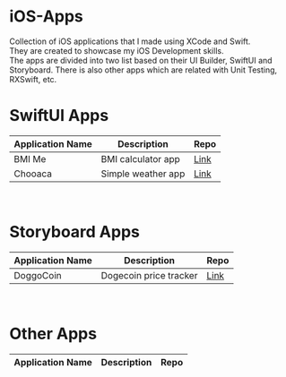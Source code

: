 # iOS-Apps
Collection of iOS applications that I made using XCode and Swift.  
They are created to showcase my iOS Development skills.  
The apps are divided into two list based on their UI Builder, SwiftUI and Storyboard.
There is also other apps which are related with Unit Testing, RXSwift, etc.


# SwiftUI Apps 
| Application Name        | Description               |Repo                                             |
| ------------------------|---------------------------|-------------------------------------------------|
| BMI Me                  | BMI calculator app        |[Link](https://github.com/jonathanvieri/bmi-me)  |
| Chooaca                 | Simple weather app        |[Link](https://github.com/jonathanvieri/chooaca)|

<br>

# Storyboard Apps
| Application Name        | Description               | Repo                                             |
| ------------------------|---------------------------|--------------------------------------------------|
| DoggoCoin               | Dogecoin price tracker    |[Link](https://github.com/jonathanvieri/doggocoin)|

<br>

# Other Apps
| Application Name        | Description               | Repo                                             |
| ------------------------|---------------------------|--------------------------------------------------|
